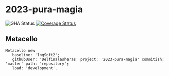 # 2023-pura-magia

![GHA Status](https://github.com/uca-argentina/2023-pura-magia/actions/workflows/GHA.yml/badge.svg)
[![Coverage Status](https://coveralls.io/repos/github/uca-argentina/2023-pura-magia/badge.svg)](https://coveralls.io/github/uca-argentina/2023-pura-magia)

## Metacello

```smalltalk
Metacello new
   baseline: 'IngSoft2';
   githubUser: 'Delfinalasheras' project: '2023-pura-magia' commitish: 'master' path: 'repository';
   load: 'development'.
```
